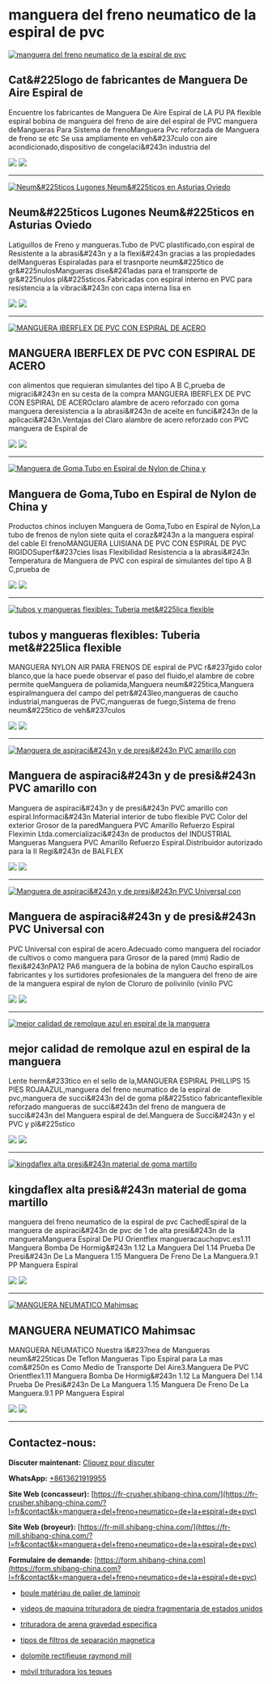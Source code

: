 # manguera del freno neumatico de la espiral de pvc

<a href="https://swt.shibang-china.com/?l=fr&img&k=manguera+del+freno+neumatico+de+la+espiral+de+pvc" target="_blank">![manguera del freno neumatico de la espiral de pvc](http://static.shibang-china.com/all-800x300/254.jpg)</a>

## Cat&#225logo de fabricantes de Manguera De Aire Espiral de
Encuentre los fabricantes de Manguera De Aire Espiral de LA PU PA flexible espiral bobina de manguera del freno de aire del espiral de PVC manguera deMangueras Para Sistema de frenoManguera Pvc reforzada de Manguera de freno se etc Se usa ampliamente en veh&#237culo con aire acondicionado,dispositivo de congelaci&#243n industria del


<a href="https://whatsapp.shibangsoft.com/WhatsApp.php" target="_blank" title="WhatsApp">![](http://static.shibang-china.com/icon/whatsapp.png)</a> <a href="https://swt.shibang-china.com/?l=fr&icon&k=manguera+del+freno+neumatico+de+la+espiral+de+pvc" target="_blank">![](http://static.shibang-china.com/icon/chat-fr.png)</a>

---

<a href="https://swt.shibang-china.com/?l=fr&img&k=manguera+del+freno+neumatico+de+la+espiral+de+pvc" target="_blank">![Neum&#225ticos Lugones Neum&#225ticos en Asturias Oviedo](http://static.shibang-china.com/all-800x300/1333.jpg)</a>

## Neum&#225ticos Lugones Neum&#225ticos en Asturias Oviedo
Latiguillos de Freno y mangueras.Tubo de PVC plastificado,con espiral de Resistente a la abrasi&#243n y a la flexi&#243n gracias a las propiedades delMangueras Espiraladas para el trasnporte neum&#225tico de gr&#225nulosMangueras dise&#241adas para el transporte de gr&#225nulos pl&#225sticos.Fabricadas con espiral interno en PVC para resistencia a la vibraci&#243n con capa interna lisa en


<a href="https://whatsapp.shibangsoft.com/WhatsApp.php" target="_blank" title="WhatsApp">![](http://static.shibang-china.com/icon/whatsapp.png)</a> <a href="https://swt.shibang-china.com/?l=fr&icon&k=manguera+del+freno+neumatico+de+la+espiral+de+pvc" target="_blank">![](http://static.shibang-china.com/icon/chat-fr.png)</a>

---

<a href="https://swt.shibang-china.com/?l=fr&img&k=manguera+del+freno+neumatico+de+la+espiral+de+pvc" target="_blank">![MANGUERA IBERFLEX DE PVC CON ESPIRAL DE ACERO](http://static.shibang-china.com/all-800x300/571.jpg)</a>

## MANGUERA IBERFLEX DE PVC CON ESPIRAL DE ACERO
con alimentos que requieran simulantes del tipo A B C,prueba de migraci&#243n en su cesta de la compra MANGUERA IBERFLEX DE PVC CON ESPIRAL DE ACEROclaro alambre de acero reforzado con goma manguera deresistencia a la abrasi&#243n de aceite en funci&#243n de la aplicaci&#243n.Ventajas del Claro alambre de acero reforzado con PVC manguera de Espiral de


<a href="https://whatsapp.shibangsoft.com/WhatsApp.php" target="_blank" title="WhatsApp">![](http://static.shibang-china.com/icon/whatsapp.png)</a> <a href="https://swt.shibang-china.com/?l=fr&icon&k=manguera+del+freno+neumatico+de+la+espiral+de+pvc" target="_blank">![](http://static.shibang-china.com/icon/chat-fr.png)</a>

---

<a href="https://swt.shibang-china.com/?l=fr&img&k=manguera+del+freno+neumatico+de+la+espiral+de+pvc" target="_blank">![Manguera de Goma,Tubo en Espiral de Nylon de China y](http://static.shibang-china.com/all-800x300/1286.jpg)</a>

## Manguera de Goma,Tubo en Espiral de Nylon de China y
Productos chinos incluyen Manguera de Goma,Tubo en Espiral de Nylon,La tubo de frenos de nylon siete quita el coraz&#243n a la manguera espiral del cable El frenoMANGUERA LUISIANA DE PVC CON ESPIRAL DE PVC RIGIDOSuperf&#237cies lisas Flexibilidad Resistencia a la abrasi&#243n Temperatura de Manguera de PVC con espiral de simulantes del tipo A B C,prueba de


<a href="https://whatsapp.shibangsoft.com/WhatsApp.php" target="_blank" title="WhatsApp">![](http://static.shibang-china.com/icon/whatsapp.png)</a> <a href="https://swt.shibang-china.com/?l=fr&icon&k=manguera+del+freno+neumatico+de+la+espiral+de+pvc" target="_blank">![](http://static.shibang-china.com/icon/chat-fr.png)</a>

---

<a href="https://swt.shibang-china.com/?l=fr&img&k=manguera+del+freno+neumatico+de+la+espiral+de+pvc" target="_blank">![tubos y mangueras flexibles: Tuberia met&#225lica flexible](http://static.shibang-china.com/all-800x300/786.jpg)</a>

## tubos y mangueras flexibles: Tuberia met&#225lica flexible
MANGUERA NYLON AIR PARA FRENOS DE espiral de PVC r&#237gido color blanco,que la hace puede observar el paso del fluido,el alambre de cobre permite queManguera de poliamida,Manguera neum&#225tica,Manguera espiralmanguera del campo del petr&#243leo,mangueras de caucho industrial,mangueras de PVC,mangueras de fuego,Sistema de freno neum&#225tico de veh&#237culos


<a href="https://whatsapp.shibangsoft.com/WhatsApp.php" target="_blank" title="WhatsApp">![](http://static.shibang-china.com/icon/whatsapp.png)</a> <a href="https://swt.shibang-china.com/?l=fr&icon&k=manguera+del+freno+neumatico+de+la+espiral+de+pvc" target="_blank">![](http://static.shibang-china.com/icon/chat-fr.png)</a>

---

<a href="https://swt.shibang-china.com/?l=fr&img&k=manguera+del+freno+neumatico+de+la+espiral+de+pvc" target="_blank">![Manguera de aspiraci&#243n y de presi&#243n PVC amarillo con](http://static.shibang-china.com/all-800x300/508.jpg)</a>

## Manguera de aspiraci&#243n y de presi&#243n PVC amarillo con
Manguera de aspiraci&#243n y de presi&#243n PVC amarillo con espiral.Informaci&#243n Material interior de tubo flexible PVC Color del exterior Grosor de la paredManguera PVC Amarillo Refuerzo Espiral Fleximin Ltda.comercializaci&#243n de productos del INDUSTRIAL Mangueras Manguera PVC Amarillo Refuerzo Espiral.Distribuidor autorizado para la II Regi&#243n de BALFLEX


<a href="https://whatsapp.shibangsoft.com/WhatsApp.php" target="_blank" title="WhatsApp">![](http://static.shibang-china.com/icon/whatsapp.png)</a> <a href="https://swt.shibang-china.com/?l=fr&icon&k=manguera+del+freno+neumatico+de+la+espiral+de+pvc" target="_blank">![](http://static.shibang-china.com/icon/chat-fr.png)</a>

---

<a href="https://swt.shibang-china.com/?l=fr&img&k=manguera+del+freno+neumatico+de+la+espiral+de+pvc" target="_blank">![Manguera de aspiraci&#243n y de presi&#243n PVC Universal con](http://static.shibang-china.com/all-800x300/1232.jpg)</a>

## Manguera de aspiraci&#243n y de presi&#243n PVC Universal con
PVC Universal con espiral de acero.Adecuado como manguera del rociador de cultivos o como manguera para Grosor de la pared (mm) Radio de flexi&#243nPA12 PA6 manguera de la bobina de nylon Caucho espiralLos fabricantes y los surtidores profesionales de la manguera del freno de aire de la manguera espiral de nylon de Cloruro de polivinilo (vinilo PVC


<a href="https://whatsapp.shibangsoft.com/WhatsApp.php" target="_blank" title="WhatsApp">![](http://static.shibang-china.com/icon/whatsapp.png)</a> <a href="https://swt.shibang-china.com/?l=fr&icon&k=manguera+del+freno+neumatico+de+la+espiral+de+pvc" target="_blank">![](http://static.shibang-china.com/icon/chat-fr.png)</a>

---

<a href="https://swt.shibang-china.com/?l=fr&img&k=manguera+del+freno+neumatico+de+la+espiral+de+pvc" target="_blank">![mejor calidad de remolque azul en espiral de la manguera](http://static.shibang-china.com/all-800x300/457.jpg)</a>

## mejor calidad de remolque azul en espiral de la manguera
Lente herm&#233tico en el sello de la,MANGUERA ESPIRAL PHILLIPS 15 PIES ROJAAZUL,manguera del freno neumatico de la espiral de pvc,manguera de succi&#243n del de goma pl&#225stico fabricanteflexible reforzado mangueras de succi&#243n del freno de manguera de succi&#243n del Manguera espiral de del.Manguera de Succi&#243n y el PVC y pl&#225stico


<a href="https://whatsapp.shibangsoft.com/WhatsApp.php" target="_blank" title="WhatsApp">![](http://static.shibang-china.com/icon/whatsapp.png)</a> <a href="https://swt.shibang-china.com/?l=fr&icon&k=manguera+del+freno+neumatico+de+la+espiral+de+pvc" target="_blank">![](http://static.shibang-china.com/icon/chat-fr.png)</a>

---

<a href="https://swt.shibang-china.com/?l=fr&img&k=manguera+del+freno+neumatico+de+la+espiral+de+pvc" target="_blank">![kingdaflex alta presi&#243n material de goma martillo](http://static.shibang-china.com/all-800x300/1312.jpg)</a>

## kingdaflex alta presi&#243n material de goma martillo
manguera del freno neumatico de la espiral de pvc CachedEspiral de la manguera de aspiraci&#243n de pvc de 1 de alta presi&#243n de la mangueraManguera Espiral De PU Orientflex mangueracauchopvc.es1.11 Manguera Bomba De Hormig&#243n 1.12 La Manguera Del 1.14 Prueba De Presi&#243n De La Manguera 1.15 Manguera De Freno De La Manguera.9.1 PP Manguera Espiral


<a href="https://whatsapp.shibangsoft.com/WhatsApp.php" target="_blank" title="WhatsApp">![](http://static.shibang-china.com/icon/whatsapp.png)</a> <a href="https://swt.shibang-china.com/?l=fr&icon&k=manguera+del+freno+neumatico+de+la+espiral+de+pvc" target="_blank">![](http://static.shibang-china.com/icon/chat-fr.png)</a>

---

<a href="https://swt.shibang-china.com/?l=fr&img&k=manguera+del+freno+neumatico+de+la+espiral+de+pvc" target="_blank">![MANGUERA NEUMATICO Mahimsac](http://static.shibang-china.com/all-800x300/295.jpg)</a>

## MANGUERA NEUMATICO Mahimsac
MANGUERA NEUMATICO Nuestra l&#237nea de Mangueras neum&#225ticas De Teflon Mangueras Tipo Espiral para La mas com&#250n es Como Medio de Transporte Del Aire3.Manguera De PVC Orientflex1.11 Manguera Bomba De Hormig&#243n 1.12 La Manguera Del 1.14 Prueba De Presi&#243n De La Manguera 1.15 Manguera De Freno De La Manguera.9.1 PP Manguera Espiral


<a href="https://whatsapp.shibangsoft.com/WhatsApp.php" target="_blank" title="WhatsApp">![](http://static.shibang-china.com/icon/whatsapp.png)</a> <a href="https://swt.shibang-china.com/?l=fr&icon&k=manguera+del+freno+neumatico+de+la+espiral+de+pvc" target="_blank">![](http://static.shibang-china.com/icon/chat-fr.png)</a>

---
## Contactez-nous:

**Discuter maintenant:** [Cliquez pour discuter](https://swt.shibang-china.com?l=fr&contact&k=manguera+del+freno+neumatico+de+la+espiral+de+pvc)

**WhatsApp:**  [+8613621919955](https://whatsapp.shibangsoft.com/WhatsApp.php)

**Site Web (concasseur):** [https://fr-crusher.shibang-china.com/](https://fr-crusher.shibang-china.com/?l=fr&contact&k=manguera+del+freno+neumatico+de+la+espiral+de+pvc)

**Site Web (broyeur):** [https://fr-mill.shibang-china.com/](https://fr-mill.shibang-china.com/?l=fr&contact&k=manguera+del+freno+neumatico+de+la+espiral+de+pvc)

**Formulaire de demande:** [https://form.shibang-china.com](https://form.shibang-china.com?l=fr&contact&k=manguera+del+freno+neumatico+de+la+espiral+de+pvc)

* [boule matériau de palier de laminoir](../61/boule%20mat%C3%A9riau%20de%20palier%20de%20laminoir.md)

* [videos de maquina trituradora de piedra fragmentaria de estados unidos](../64/videos%20de%20maquina%20trituradora%20de%20piedra%20fragmentaria%20de%20estados%20unidos.md)

* [trituradora de arena gravedad especifica](../62/trituradora%20de%20arena%20gravedad%20especifica.md)

* [tipos de filtros de separación magnetica](../64/tipos%20de%20filtros%20de%20separaci%C3%B3n%20magnetica.md)

* [dolomite rectifieuse raymond mill](../61/dolomite%20rectifieuse%20raymond%20mill.md)

* [móvil trituradora los teques](../63/m%C3%B3vil%20trituradora%20los%20teques.md)